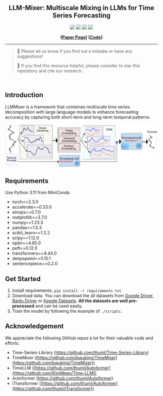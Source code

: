 <div align="center">
  <!-- <h1><b> Time-LLM </b></h1> -->
  <!-- <h2><b> Time-LLM </b></h2> -->
  <h2><b> LLM-Mixer: Multiscale Mixing in LLMs for Time Series Forecasting </b></h2>
</div>


<div align="center">

![](https://img.shields.io/github/last-commit/Kowsher/LLMMixer?color=green)
![](https://img.shields.io/github/stars/Kowsher/LLMMixer?color=yellow)
![](https://img.shields.io/github/forks/Kowsher/LLMMixer?color=lightblue)
![](https://img.shields.io/badge/PRs-Welcome-green)

</div>

<div align="center">

**[<a href="https://openreview.net">Paper Page</a>]**
**[<a href="https://github.com/Kowsher/LLMMixer">Code</a>]**


</div>


---
>
> 🙋 Please let us know if you find out a mistake or have any suggestions!
> 
> 🌟 If you find this resource helpful, please consider to star this repository and cite our research:

```


```

## Introduction
 LLMMixer is a framework that combines multiscale time series decomposition with large language models to enhance forecasting accuracy by capturing both short-term and long-term temporal patterns.

<p align="center">

<img src="./figures/llmmixer.png" width="870">

</p>

## Requirements
Use Python 3.11 from MiniConda

- torch==2.3.0
- accelerate==0.33.0
- einops==0.7.0
- matplotlib==3.7.0
- numpy==1.23.5
- pandas==1.5.3
- scikit_learn==1.2.2
- scipy==1.12.0
- tqdm==4.65.0
- peft==0.12.0
- transformers==4.44.0
- deepspeed==0.15.1
- sentencepiece==0.2.0



## Get Started

1. Install requirements. ```pip install -r requirements.txt```
2. Download data. You can download the all datasets from [Google Driver](https://drive.google.com/u/0/uc?id=1NF7VEefXCmXuWNbnNe858WvQAkJ_7wuP&export=download), [Baidu Driver](https://pan.baidu.com/share/init?surl=r3KhGd0Q9PJIUZdfEYoymg&pwd=i9iy) or [Kaggle Datasets](https://www.kaggle.com/datasets/wentixiaogege/time-series-dataset). **All the datasets are well pre-processed** and can be used easily.
3. Train the model by following the example of `./scripts`. 


## Acknowledgement

We appreciate the following GitHub repos a lot for their valuable code and efforts.
- Time-Series-Library (https://github.com/thuml/Time-Series-Library)
- TimeMixer ([https://github.com/kwuking/TimeMixer](https://github.com/kwuking/TimeMixer))
- TimeLLM ([https://github.com/thuml/Autoformer](https://github.com/KimMeen/Time-LLM))
- Autoformer (https://github.com/thuml/Autoformer)
- iTransformer ([https://github.com/thuml/Autoformer](https://github.com/thuml/iTransformer))

